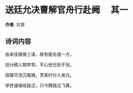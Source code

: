 # 送廷允决曹解官舟行赴阙　  其一

**作者**: 刘弇

## 诗词内容

由来佳掾推三语，故有能名擅一方。

投分稠人期李郭，平心他日到于张。

囹扉尽洗沉冤魄，贯索时分入夜光。

举世谩嗟岐路涩，只今腾踏见飞黄。


